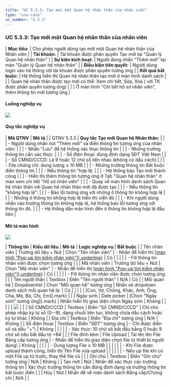 ```yaml
---
title: "UC 5.3.3: Tạo mới một Quan hệ nhân thân của nhân viên"
type: "use-case"
uc_number: "5.3.3"
---
```


### UC 5.3.3: Tạo mới một Quan hệ nhân thân của nhân viên

| **Mục tiêu:** | Cho phép người dùng tạo mới một Quan hệ nhân thân của Nhân viên |
| **Tài khoản:** | Tài khoản được phân quyền Tạo mới tại "Quản lý Quan hệ nhân thân" |
| **Sự kiện kích hoạt:** | Người dùng nhấn "Thêm mới" tại màn "Quản lý Quan hệ nhân thân" |
| **Điều kiện tiên quyết:** | Người dùng login vào hệ thống với tài khoản được phân quyền tương ứng |
| **Kết quả bắt buộc:** | Hệ thống hiển thị Quan hệ nhân thân tạo mới ở màn hình danh sách |
|  | Quan hệ nhân thân được tạo mới có thể: Xem chi tiết, Sửa, Xóa ( với TK được phân quyền tương ứng) |
|  | Ở màn hình "Chi tiết hồ sơ nhân viên", thêm thông tin mới tương ứng |

#### Luồng nghiệp vụ

![](media/image104.png)

#### Quy tắc nghiệp vụ

| **Mã QTNV** | **Mô tả** |
| QTNV 5.3.3 | **Quy tắc Tạo mới Quan hệ Nhân thân:** |
|  | - Người dùng nhấn nút "Thêm mới" và điền thông tin tương ứng của nhân viên: |
|  | - Nhấn "Lưu" để hệ thống xác thực thông tin |
|  | - Những trường thông tin cần xác thực: |
|  | - Số điện thoại: đúng định dạng SĐT Việt Nam |
|  | - Số CMND/CCCD: Là 9 hoặc 12 chữ số liền nhau (không có dấu cách) |
|  | - File chứng chỉ: dung lượng ≤ 10 MB |
|  | - Những trường thông tin Bắt buộc điền thông tin |
|  | - Nếu thông tin "hợp lệ: |
|  | - Hệ thống báo Tạo mới thành công |
|  | - Hiển thị thêm thông tin tương ứng ở Tab "Quan hệ nhân thân" ở màn xem chi tiết "Hồ sơ nhân viên" |
|  | - Quay về màn hình danh sách Quan hệ nhân thân với Quan hệ nhân thân mới đã được tạo |
|  | - Nếu thông tin "không hợp lệ": |
|  | - Báo lỗi tương ứng với những ô thông tin không hợp lệ |
|  | - Những ô thông tin không hợp lệ hiển thị viền đỏ |
|  | - Khi người dùng nhấn vào trường thông tin không hợp lệ, hệ thống báo lỗi tương ứng với thông tin đó. |
|  | - Hệ thống dẫn màn hình đến ô thông tin không hợp lệ đầu tiên |

#### Mô tả màn hình 

![](media/image78.png)

| **Thông tin** | **Kiểu dữ liệu** | **Mô tả** | **Logic nghiệp vụ** | **Bắt buộc** |
| Tên nhân viên | Trường dữ liệu + Nút | Chọn "Tên nhân viên" | \- Nhấn để hiển thị [[màn hình "Pop-up tìm kiếm nhân viên"]{.underline}](#sos-màn-hình-pop-up-tìm-kiếm-nhân-viên-nhapsing-sẽ-có-update) | Có |
|  |  |  | \- Fill thông tin nhân viên được chọn tương ứng |  |
| Mã nhân viên | Trường dữ liệu + Nút | Chọn "Mã nhân viên" | \- Nhấn để hiển thị [[màn hình "Pop-up tìm kiếm nhân viên"]{.underline}](#sos-màn-hình-pop-up-tìm-kiếm-nhân-viên-nhapsing-sẽ-có-update) | Có |
|  |  |  | \- Fill thông tin nhân viên được chọn tương ứng |  |
| Tên người thân | Textbox | Điền "Tên người thân" | N/A | Có |
| Mối quan hệ | Dropdownlist | Chọn "Mối quan hệ" tương ứng | Nhấn sẽ dropdown danh sách mối quan hệ là: | Có |
|  |  |  | [Con, Vợ, Chồng, Khác, Anh, Ông, Cha, Mẹ, Bà, Chị, Em]{.mark} |  |
| Ngày sinh | Date picker | [Chọn "Ngày sinh" tương ứng]{.mark} | Nhấn hiển thị giao diện chọn Ngày sinh | Không |
|  |  |  | ![](media/image74.png) |  |
| Số CMND/CCCD | Textbox | Điền "Số CMND/CCCD" | Chỉ cho phép nhập ký tự số (0--9), dạng chuỗi liên tục, không chứa dấu cách hoặc ký tự khác | Không |
| Địa chỉ | Textbox | Điền "Địa chỉ" tương ứng | N/A | Không |
| Số điện thoại | Textbox | Điền "SĐT" tương ứng | \- Chỉ được điền số và dấu "+"\ | Không |
|  |  |  | - Xác thực: 10 chữ số bắt đầu bằng 0 hoặc 9 chữ số nếu bắt đầu từ +84 |  |
| File đính kèm | File Upload | Tải lên lên File Bằng cấp tương ứng | \- Nhấn để hiển thị giao diện chọn file từ thiết bị người dùng\ | Không |
|  |  |  | - Dung lượng File ≤ 10 MB |  |
|  |  |  | \- Khi File được upload thành công, hiển thị Tên File vừa upload |  |
|  |  |  | \- Nếu up file khi có một File up từ trước, thay thế file cũ |  |
| Ghi chú | Textbox | Điền "Ghi chú" tương ứng | N/A | Không |
| Tạo mới | Nút | Nhấn để xác thực các trường thông tin | Xác thực trường thông tin cần đúng định dạng và trường thông tin bắt buộc điền |  |
| Hủy | Nút | Nhấn để về màn danh sách Bằng cấp/Chứng chỉ | N/A |  |
